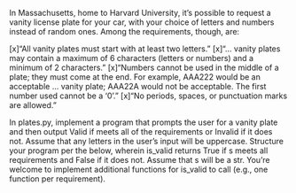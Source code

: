 In Massachusetts, home to Harvard University, it’s possible to request a vanity license plate for your car, with your choice of letters and numbers instead of random ones. Among the requirements, though, are:

[x]“All vanity plates must start with at least two letters.”
[x]“… vanity plates may contain a maximum of 6 characters (letters or numbers) and a minimum of 2 characters.”
[x]“Numbers cannot be used in the middle of a plate; they must come at the end. For example, AAA222 would be an acceptable … vanity plate; AAA22A would not be acceptable. The first number used cannot be a ‘0’.”
[x]“No periods, spaces, or punctuation marks are allowed.”

In plates.py, implement a program that prompts the user for a vanity plate and then output Valid if meets all of the requirements or Invalid if it does not. Assume that any letters in the user’s input will be uppercase. Structure your program per the below, wherein is_valid returns True if s meets all requirements and False if it does not. Assume that s will be a str. You’re welcome to implement additional functions for is_valid to call (e.g., one function per requirement).
